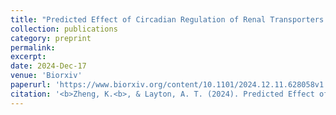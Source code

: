 ```yaml
---
title: "Predicted Effect of Circadian Regulation of Renal Transporters in a Hypertensive Rat"
collection: publications
category: preprint
permalink: 
excerpt: 
date: 2024-Dec-17
venue: 'Biorxiv'
paperurl: 'https://www.biorxiv.org/content/10.1101/2024.12.11.628058v1'
citation: '<b>Zheng, K.<b>, & Layton, A. T. (2024). Predicted Effect of Circadian Regulation of Renal Transporters in a Hypertensive Rat. bioRxiv, 2024-12.'
---
```

